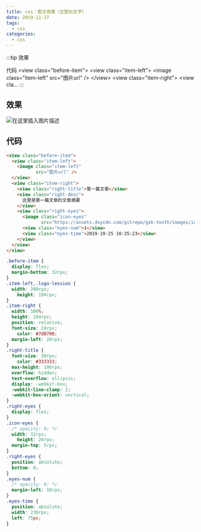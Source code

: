 ```yaml
---
title: css：图文效果（左图右文字）
date: 2019-11-27
tags:
  - css
categories:
  - css
---
```


:::tip
效果

代码
&lt;view class="before-item"&gt;
  &lt;view class="item-left"&gt;
    &lt;image class="item-left"
           src="图片url" /&gt;
  &lt;/view&gt;
  &lt;view class="item-right"&gt;
    &lt;view cla...
:::

<!-- more -->

## 效果
![在这里插入图片描述](https://img-blog.csdnimg.cn/20191127162849840.png)
## 代码
```html
<view class="before-item">
  <view class="item-left">
    <image class="item-left"
           src="图片url" />
  </view>
  <view class="item-right">
    <view class="right-title">第一篇文章</view>
    <view class="right-desc">
      这里是第一篇文章的文章摘要
    </view>
    <view class="right-eyes">
      <image class="icon-eyes"
             src="https://assets.dxycdn.com/gitrepo/gsk-tooth/images/index/icon-eyes-@2x.png" />
      <view class="eyes-num">1</view>
      <view class="eyes-time">2019-10-25 10:35:23</view>
    </view>
  </view>
</view>
```
```css
.before-item {
  display: flex;
  margin-bottom: 32rpx;
}
.item-left,.logo-lession {
  width: 280rpx;
	height: 194rpx;
}
.item-right {
  width: 100%;
  height: 194rpx;
  position: relative;
  font-size: 24rpx;
	color: #7d8790;
  margin-left: 20rpx;
}
.right-title {
  font-size: 30rpx;
	color: #333333;
  max-height: 100rpx;
  overflow: hidden;
  text-overflow: ellipsis;
  display: -webkit-box;
  -webkit-line-clamp: 2;
  -webkit-box-orient: vertical;
}
.right-eyes {
  display: flex;
}
.icon-eyes {
  /* opacity: 0; */
  width: 32rpx;
	height: 26rpx;
  margin-top: 5rpx;
}
.right-eyes {
  position: absolute;
  bottom: 0;
}
.eyes-num {
  /* opacity: 0; */
  margin-left: 10rpx;
}
.eyes-time {
  position: absolute;
  width: 230rpx;
  left: 75px;
}
```
